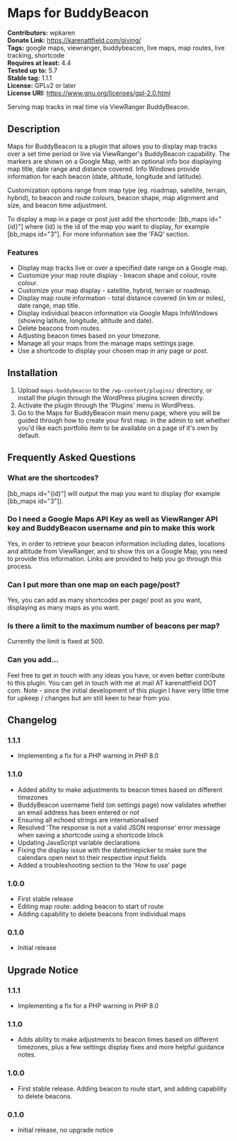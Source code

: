 # Maps for BuddyBeacon 
**Contributors:** wpkaren  
**Donate Link:** https://karenattfield.com/giving/  
**Tags:** google maps, viewranger, buddybeacon, live maps, map routes, live tracking, shortcode  
**Requires at least:** 4.4  
**Tested up to:** 5.7  
**Stable tag:** 1.1.1  
**License:** GPLv2 or later  
**License URI:** https://www.gnu.org/licenses/gpl-2.0.html  

Serving map tracks in real time via ViewRanger BuddyBeacon.


## Description 

Maps for BuddyBeacon is a plugin that allows you to display map tracks over a set time period or live via ViewRanger's BuddyBeacon capability. The markers are shown on a Google Map, with an optional info box displaying map title, date range and distance covered. Info Windows provide information for each beacon (date, altitude, longitude and latitude).

Customization options range from map type (eg. roadmap, satellite, terrain, hybrid), to beacon and route colours, beacon shape, map alignment and size, and beacon time adjustment.

To display a map in a page or post just add the shortcode: [bb_maps id="{id}"] where {id} is the id of the map you want to display, for example [bb_maps id="3"]. For more information see the 'FAQ' section.



### Features

* Display map tracks live or over a specified date range on a Google map.
* Customize your map route display - beacon shape and colour, route colour.
* Customize your map display - satellite, hybrid, terrain or roadmap. 
* Display map route information - total distance covered (in km or miles), date range, map title.
* Display individual beacon information via Google Maps InfoWindows (showing latitute, longitude, altitude and date).
* Delete beacons from routes.
* Adjusting beacon times based on your timezone.
* Manage all your maps from the manage maps settings page.
* Use a shortcode to display your chosen map in any page or post.



## Installation 


1. Upload `maps-buddybeacon` to the `/wp-content/plugins/` directory, or install the plugin through the WordPress plugins screen directly.
1. Activate the plugin through the 'Plugins' menu in WordPress.
1. Go to the Maps for BuddyBeacon main menu page, where you will be guided through how to create your first map. in the admin to set whether you'd like each portfolio item to be available on a page of it's own by default.




## Frequently Asked Questions 


### What are the shortcodes? 

[bb_maps id="{id}"] will output the map you want to display (for example [bb_maps id="3"]).


### Do I need a Google Maps API Key as well as ViewRanger API key and BuddyBeacon username and pin to make this work 

Yes, in order to retrieve your beacon information including dates, locations and altitude from ViewRanger, and to show this on a Google Map, you need to provide this information. Links are provided to help you go through this process.


### Can I put more than one map on each page/post? 

Yes, you can add as many shortcodes per page/ post as you want, displaying as many maps as you want.


### Is there a limit to the maximum number of beacons per map?

Currently the limit is fixed at 500.


###  Can you add... 

Feel free to get in touch with any ideas you have, or even better contribute to this plugin. You can get in touch with me at mail AT karenattfield DOT com. Note - since the initial development of this plugin I have very little time for upkeep / changes but am still keen to hear from you.



## Changelog 

### 1.1.1
* Implementing a fix for a PHP warning in PHP 8.0

### 1.1.0
* Added ability to make adjustments to beacon times based on different timezones
* BuddyBeacon username field (on settings page) now validates whether an email address has been entered or not
* Ensuring all echoed strings are internationalised
* Resolved 'The response is not a valid JSON response' error message when saving a shortcode using a shortcode block
* Updating JavaScript variable declarations
* Fixing the display issue with the datetimepicker to make sure the calendars open next to their respective input fields
* Added a troubleshooting section to the 'How to use' page

### 1.0.0
* First stable release
* Editing map route: adding beacon to start of route
* Adding capability to delete beacons from individual maps

### 0.1.0 
* Initial release

## Upgrade Notice 

### 1.1.1
* Implementing a fix for a PHP warning in PHP 8.0

### 1.1.0
* Adds ability to make adjustments to beacon times based on different timezones, plus a few settings display fixes and more helpful guidance notes.


### 1.0.0
* First stable release. Adding beacon to route start, and adding capability to delete beacons.

### 0.1.0 
* Initial release, no upgrade notice




